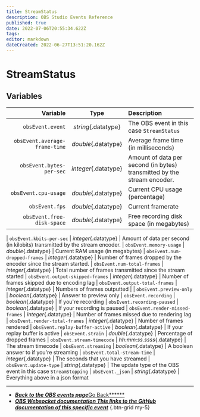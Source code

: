 ```yaml
---
title: StreamStatus
description: OBS Studio Events Reference
published: true
date: 2022-07-06T20:55:34.622Z
tags:
editor: markdown
dateCreated: 2022-06-27T13:51:20.162Z
---
```


# StreamStatus

## Variables

|                      Variable |         Type         | Description                                                             |
| -----------------------------:|:--------------------:|:----------------------------------------------------------------------- |
|              `obsEvent.event` | *string*{.datatype}  | The OBS event in this case `StreamStatus`                               |
| `obsEvent.average-frame-time` | *double*{.datatype}  | Average frame time (in milliseconds)                                    |
|      `obsEvent.bytes-per-sec` | *integer*{.datatype} | Amount of data per second (in bytes) transmitted by the stream encoder. |
|          `obsEvent.cpu-usage` | *double*{.datatype}  | Current CPU usage (percentage)                                          |
|                `obsEvent.fps` | *double*{.datatype}  | Current framerate                                                       |
|    `obsEvent.free-disk-space` | *double*{.datatype}  | Free recording disk space (in megabytes)                                |

| `obsEvent.kbits-per-sec` | *integer*{.datatype} | Amount of data per second (in kilobits) transmitted by the stream encoder. | `obsEvent.memory-usage` | *double*{.datatype} | Current RAM usage (in megabytes) | `obsEvent.num-dropped-frames` | *integer*{.datatype} | Number of frames dropped by the encoder since the stream started. | `obsEvent.num-total-frames` | *integer*{.datatype} | Total number of frames transmitted since the stream started | `obsEvent.output-skipped-frames` | *integer*{.datatype} | Number of frames skipped due to encoding lag | `obsEvent.output-total-frames` | *integer*{.datatype} | Numbers of frames outputted | | `obsEvent.preview-only` | *boolean*{.datatype} | Answer to preview only | `obsEvent.recording` | *boolean*{.datatype} | If you're recording | `obsEvent.recording-paused` | *boolean*{.datatype} | If your recording is paused | `obsEvent.render-missed-frames` | *integer*{.datatype} | Number of frames missed due to rendering lag | `obsEvent.render-total-frames` | *integer*{.datatype} | Number of frames rendered | `obsEvent.replay-buffer-active` | *boolean*{.datatype} | If your replay buffer is active | `obsEvent.strain` | *double*{.datatype} | Percentage of dropped frames | `obsEvent.stream-timecode` | *hh:mm:ss.ssss*{.datatype} | The stream timecode | `obsEvent.streaming` | *boolean*{.datatype} | A boolean answer to if you're streaming | `obsEvent.total-stream-time` | *integer*{.datatype} | The seconds that you have streamed | `obsEvent.update-type` | *string*{.datatype} | The update type of the OBS event in this case `StreamStopping` | `obsEvent._json` | *string*{.datatype} | Everything above in a json format

---

- [<i class="mdi mdi-chevron-left"></i>***Back to the OBS events page***Go Back******](/en/Broadcasters/OBS/Events)
- [<i class="mdi mdi-github"></i> ***OBS Websocket documentation ***This links to the GitHub documentation of this specific event******](https://github.com/obsproject/obs-websocket/blob/4.x-current/docs/generated/protocol.md#StreamStatus)
{.btn-grid my-5}
